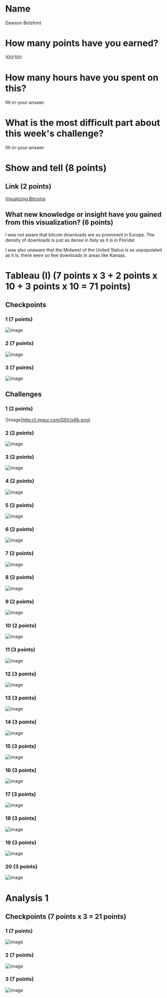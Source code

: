# Name
Dawson Botsford

# How many points have you earned?
100/100

# How many hours have you spent on this?

fill-in-your-answer

# What is the most difficult part about this week's challenge?

fill-in-your-answer

# Show and tell (8 points)

## Link (2 points)

[Visualizing Bitcoins](http://www.fastcoexist.com/3020559/visualized/visualizing-bitcoins-amazingly-fast-spread-around-the-world)

## What new knowledge or insight have you gained from this visualization? (6 points)
I was not aware that bitcoin downloads are so prominent in Europe. The density of downloads is just as dense in Italy as it is in Florida!

I was also unaware that the Midwest of the United Status is as unpopulated as it is. there were so few downloads in areas like Kansas.

# Tableau (I) (7 points x 3 + 2 points x 10 + 3 points x 10 = 71 points)

## Checkpoints

### 1 (7 points)

![image](http://i.imgur.com/q6YqCtP.png)

### 2 (7 points)

![image](http://i.imgur.com/ugcRfap.png)

### 3 (7 points)

![image](http://i.imgur.com/PO8c5Ed.png)

## Challenges

### 1 (2 points)

![image]http://i.imgur.com/DEtUxRb.png)

### 2 (2 points)

![image](http://i.imgur.com/b7AA6fQ.png)

### 3 (2 points)

![image](http://i.imgur.com/6sXOZAc.png)

### 4 (2 points)

![image](http://i.imgur.com/6LrSxSj.png)

### 5 (2 points)

![image](image.png?raw=true)

### 6 (2 points)

![image](image.png?raw=true)

### 7 (2 points)

![image](image.png?raw=true)

### 8 (2 points)

![image](image.png?raw=true)

### 9 (2 points)

![image](image.png?raw=true)

### 10 (2 points)

![image](image.png?raw=true)

### 11 (3 points)

![image](image.png?raw=true)

### 12 (3 points)

![image](image.png?raw=true)

### 13 (3 points)

![image](image.png?raw=true)

### 14 (3 points)

![image](image.png?raw=true)

### 15 (3 points)

![image](image.png?raw=true)

### 16 (3 points)

![image](image.png?raw=true)

### 17 (3 points)

![image](image.png?raw=true)

### 18 (3 points)

![image](image.png?raw=true)

### 19 (3 points)

![image](image.png?raw=true)

### 20 (3 points)

![image](image.png?raw=true)


# Analysis 1

## Checkpoints (7 points x 3 = 21 points)

### 1 (7 points)

![image](http://i.imgur.com/dTQkwQ3.png)

### 2 (7 points)

![image](http://i.imgur.com/8ChFy5P.png)

### 3 (7 points)

![image](http://i.imgur.com/W360Bg3.png)
